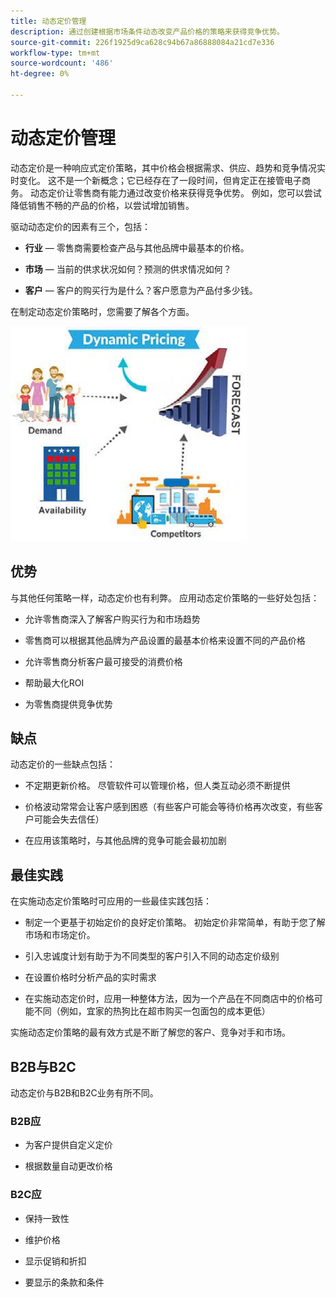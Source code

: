 ```yaml
---
title: 动态定价管理
description: 通过创建根据市场条件动态改变产品价格的策略来获得竞争优势。
source-git-commit: 226f1925d9ca628c94b67a86888084a21cd7e336
workflow-type: tm+mt
source-wordcount: '486'
ht-degree: 0%

---
```



# 动态定价管理

动态定价是一种响应式定价策略，其中价格会根据需求、供应、趋势和竞争情况实时变化。 这不是一个新概念；它已经存在了一段时间，但肯定正在接管电子商务。 动态定价让零售商有能力通过改变价格来获得竞争优势。 例如，您可以尝试降低销售不畅的产品的价格，以尝试增加销售。

驱动动态定价的因素有三个，包括：

- **行业** — 零售商需要检查产品与其他品牌中最基本的价格。

- **市场** — 当前的供求状况如何？预测的供求情况如何？

- **客户** — 客户的购买行为是什么？客户愿意为产品付多少钱。

在制定动态定价策略时，您需要了解各个方面。

![动态定价图](../../assets/playbooks/dynamic-pricing-diagram.png)

## 优势

与其他任何策略一样，动态定价也有利弊。 应用动态定价策略的一些好处包括：

- 允许零售商深入了解客户购买行为和市场趋势

- 零售商可以根据其他品牌为产品设置的最基本价格来设置不同的产品价格

- 允许零售商分析客户最可接受的消费价格

- 帮助最大化ROI

- 为零售商提供竞争优势

## 缺点

动态定价的一些缺点包括：

- 不定期更新价格。 尽管软件可以管理价格，但人类互动必须不断提供

- 价格波动常常会让客户感到困惑（有些客户可能会等待价格再次改变，有些客户可能会失去信任）

- 在应用该策略时，与其他品牌的竞争可能会最初加剧

## 最佳实践

在实施动态定价策略时可应用的一些最佳实践包括：

- 制定一个更基于初始定价的良好定价策略。 初始定价非常简单，有助于您了解市场和市场定价。

- 引入忠诚度计划有助于为不同类型的客户引入不同的动态定价级别

- 在设置价格时分析产品的实时需求

- 在实施动态定价时，应用一种整体方法，因为一个产品在不同商店中的价格可能不同（例如，宜家的热狗比在超市购买一包面包的成本更低）

实施动态定价策略的最有效方式是不断了解您的客户、竞争对手和市场。

## B2B与B2C

动态定价与B2B和B2C业务有所不同。

### B2B应

- 为客户提供自定义定价

- 根据数量自动更改价格

### B2C应

- 保持一致性

- 维护价格

- 显示促销和折扣

- 要显示的条款和条件
